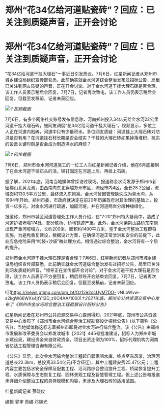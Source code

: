 # 郑州“花34亿给河道贴瓷砖”？回应：已关注到质疑声音，正开会讨论

# 郑州“花34亿给河道贴瓷砖”？回应：已关注到质疑声音，正开会讨论

“花34亿给河道干挂大理石”一事近日引发热议。7月6日，红星新闻记者从郑州市城乡建设局组织宣传部获悉，此前确实就金水河道综合整治发布过招标公告，局里已关注到网友质疑的声音，正在开会讨论。对于金水河道干挂大理石砖是否合理，该工作人员表示稍后会回复。7月7日，记者再次致电，该工作人员仍表示稍后会回复。但截至发稿前，记者未获回应。

![](https://inews.gtimg.com/om_bt/OdMtZZMSYlhrMYbM6JBluCuHqPVenTFu2bDfTOieHzvpkAA/1000)_↑视频截图_

7月6日，有多个网络社交账号发布信息称，河南郑州投入34亿元给金水河22公里河道干挂大理石砖，被网友调侃“花34亿给河道干挂大理石”。视频显示，多位工人正在河道内贴砖，河道中只有少量积水。多位网友质疑：河堤挂上大理石砖对防洪是否有用？在河道挂石材长期是否会结实？干挂的大理石砖如果掉落堆积，抗洪的设备关键时刻是否会成为制造洪水的麻烦？

![](https://inews.gtimg.com/om_bt/OaTQ6z306i4RtB_nulJpHhdtZLtBIOPBKjXgonPvsf2CsAA/1000)_↑网传截图_

7月6日，郑州市金水河河道施工的一位工人向红星新闻记者介绍，他在6月底接到了在金水河道干铺石头的活，铆钉固定在河道上后，再挂上石砖。

据了解，2021年底，河南当地媒体曾探访过现场。报道称金水河发源于郑州市新密梅山北黄龙池，由西南向东北穿越郑州市区，流经市内4区，全长28.2公里，流域面积130.5平方公里，最终流入东风渠。金水河曾因管理缺失成为臭水沟，从1994年开始，郑州市委、市政府就决定在前20年历届政府对其治理的基础上，投资一亿多元，对金水河进行疏通，加固河堤，并在河道两岸分段种植绿化。

报道称，郑州市城区河道管理处工作人员介绍，在“7·20”郑州特大暴雨中，造成了河道护坡坍塌174处，部分铁桥、桥墩锈迹严重。此外，金水河紫荆山路桥东南侧出现严重河坡塌方，长约200米，面积约1400平方米，鉴于金水河整治工程即将实施，为避免重复建设，根据设计方案，在确保河道正常泄洪和安全的前提下，此处应急抢险采用“吨袋+沙袋”微处理方式。相信通过综合整治，金水河将有一个质的提升。

郑州市金水河道干挂大理石砖是否合理？7月6日，红星新闻记者从郑州市城乡建设局组织宣传部获悉，此前确实就金水河道综合整治发布过招标公告，局里已关注到网友质疑的声音，“领导正在宣传部开会讨论”。对于金水河道干挂大理石是否合理，该工作人员表示不方便回复，稍后领导开会结束会回复。7月7日，记者再次致电，该工作人员仍表示稍后会回复。但截至发稿前，记者未获回应。

![](https://inews.gtimg.com/om_bt/Oz12e2ccUyM7DO-
vNLbWvw-s2kgW66WXs4jtY13D_z0O4AA/1000)_↑2021年底，郑州市公共资源交易中心发布了《郑州市金水河综合整治工程勘察设计招标公告》_

红星新闻记者在郑州市公共资源交易中心查询得知，2021年底，郑州市公共资源交易中心发布了《郑州市金水河综合整治工程勘察设计招标公告》(以下简称《公告》)，当地媒体称这标志着郑州市即将对金水河进行综合整治。该《公告》由郑州市发展和改革委员会以郑发改城市【2021】445号批准建设，招标人为郑州市城乡建设局，建设资金来自财政资金，项目出资比例为100%，招标代理机构为河南省亿达工程管理咨询有限公司。

《公告》显示，此次金水河综合整治工程起自郭家咀水库，终点至东风渠，治理河道总长22.3km，总投资33.54亿元(不含征迁)，其中工程建安费25.47亿元；工程内容主要包括水安全保障及配套工程、沿河路综合整治提升工程、桥梁恢复提升工程、水质保障与生态恢复工程、园林景观工程及智慧管理工程。但上述公告和报道未详细介绍整治工程的具体规模和内容，未涉及大理石砖的适用范围。

红星新闻记者 蔡晓仪

编辑 郭宇 责编 邓旆光

